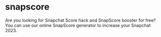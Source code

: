 # snapscore
Are you looking for Snapchat Score hack and SnapScore booster for free? You can use our online SnapScore generator to increase your Snapchat 2023.
